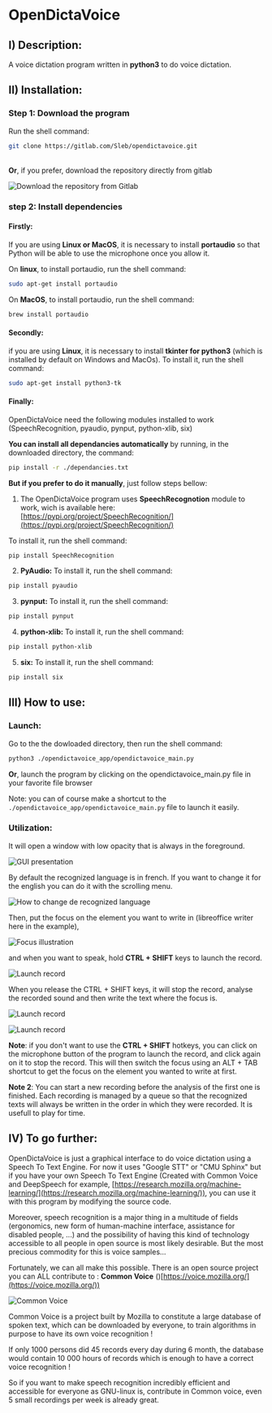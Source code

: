 # OpenDictaVoice

## I) Description:

A voice dictation program written in **python3** to do voice dictation.

## II) Installation:

### Step 1: Download the program

Run the shell command:
```bash
git clone https://gitlab.com/Sleb/opendictavoice.git
```
&nbsp;  
**Or**, if you prefer, download the repository directly from gitlab

![Download the repository from Gitlab](./README_imgs/download_gitlab.png "Download the repository from Gitlab")

### step 2: Install dependencies


#### Firstly:
If you are using **Linux or MacOS**, it is necessary to install **portaudio** so that Python will be able to use the microphone once you allow it.

On **linux**, to install portaudio, run the shell command:
```bash
sudo apt-get install portaudio
```

On **MacOS**, to install portaudio, run the shell command:
```bash
brew install portaudio
```


#### Secondly:
if you are using **Linux**, it is necessary to install **tkinter for python3** (which is installed by default on Windows and MacOs).
To install it, run the shell command:
```bash
sudo apt-get install python3-tk
```



#### Finally:
OpenDictaVoice need the following modules installed to work (SpeechRecognition, pyaudio, pynput, python-xlib, six)

**You can install all dependancies automatically** by running, in the downloaded directory, the command:
```bash
pip install -r ./dependancies.txt
```

**But if you prefer to do it manually**, just follow steps bellow:

1) The OpenDictaVoice program uses **SpeechRecognotion** module to work, wich is available here:
[https://pypi.org/project/SpeechRecognition/](https://pypi.org/project/SpeechRecognition/)

To install it, run the shell command:
```bash
pip install SpeechRecognition
```

2) **PyAudio:** To install it, run the shell command:
```bash
pip install pyaudio
```

3) **pynput:** To install it, run the shell command:
```bash
pip install pynput
```

4) **python-xlib:** To install it, run the shell command:

```bash
pip install python-xlib
```

5) **six:** To install it, run the shell command:
```bash
pip install six
```

## III) How to use:

### Launch:

Go to the the dowloaded directory, then run the shell command:
```bash
python3 ./opendictavoice_app/opendictavoice_main.py
```

**Or**, launch the program by clicking on the opendictavoice_main.py file in your favorite file browser

Note: you can of course make a shortcut to the ```./opendictavoice_app/opendictavoice_main.py``` file to launch it easily.

### Utilization: 


It will open a window with low opacity that is always in the foreground.

![GUI presentation](./README_imgs/GUI.png "OpenDictaVoice presentation")

By default the recognized language is in french. If you want to change it for the english you can do it with the scrolling menu.

![How to change de recognized language](./README_imgs/change_language.png "Use the scrolling menu to change the recognized language")


Then, put the focus on the element you want to write in (libreoffice writer here in the example),

![Focus illustration](./README_imgs/focus.png "Focus given to libreoffice writer here")

and when you want to speak, hold **CTRL + SHIFT** keys to launch the record.

![Launch record](./README_imgs/record.png "Record launched by pressing CTRL + SHIFT simultaneously")

When you release the CTRL + SHIFT keys, it will stop the record, analyse the recorded sound and then write the text where the focus is.

![Launch record](./README_imgs/stop_record.png "Record launched by pressing CTRL + SHIFT simultaneously")

![Launch record](./README_imgs/wrote.png "Record launched by pressing CTRL + SHIFT simultaneously")

**Note**: if you don't want to use the **CTRL + SHIFT** hotkeys, you can click on the microphone button of the program to launch the record, and click again on it to stop the record.
This will then switch the focus using an ALT + TAB shortcut to get the focus on the element you wanted to write at first.

**Note 2**: You can start a new recording before the analysis of the first one is finished. Each recording is managed by a queue so that the recognized texts will always be written
in the order in which they were recorded. It is usefull to play for time.


## IV) To go further:

OpenDictaVoice is just a graphical interface to do voice dictation using a Speech To Text Engine. For now it uses "Google STT" or "CMU Sphinx" but if you have your own Speech To Text Engine 
(Created with Common Voice and DeepSpeech for example, [https://research.mozilla.org/machine-learning/](https://research.mozilla.org/machine-learning/)), you can use it with this program by modifying the source code.

Moreover, speech recognition is a major thing in a multitude of fields (ergonomics, new form of human-machine interface, assistance for disabled people, ...) and the possibility
of having this kind of technology accessible to all people in open source is most likely desirable. But the most precious commodity for this is voice samples...

Fortunately, we can all make this possible. There is an open source project you can ALL contribute to : **Common Voice** ()[https://voice.mozilla.org/](https://voice.mozilla.org/))

![Common Voice](./README_imgs/common_voice.png "Common Voice")

Common Voice is a project built by Mozilla to constitute a large database of spoken text, which can be downloaded by everyone, to train algorithms in purpose to have its own voice recognition ! 

If only 1000 persons did 45 records every day during 6 month, the database would contain 10 000 hours of records which is enough to have a correct voice recognition !

So if you want to make speech recognition incredibly efficient and accessible for everyone as GNU-linux is, contribute in Common voice, even 5 small recordings per week is already great.


